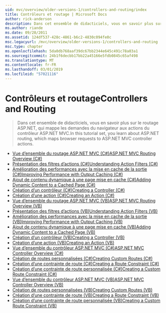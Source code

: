 ```yaml
---
uid: mvc/overview/older-versions-1/controllers-and-routing/index
title: Contrôleurs et routage | Microsoft Docs
author: rick-anderson
description: Dans cet ensemble de didacticiels, vous en savoir plus sur le routage ASP.NET, qui mappe les demandes du navigateur aux actions du contrôleur ASP.NET MVC.
ms.author: riande
ms.date: 09/28/2011
ms.assetid: 124df537-428c-4861-b6c2-4830c094fe0c
msc.legacyurl: /mvc/overview/older-versions-1/controllers-and-routing
msc.type: chapter
ms.openlocfilehash: 5da0db768aaf39dc67bb2344e645c491c78a03a1
ms.sourcegitcommit: 24b1f6decbb17bb22a45166e5fdb0845c65af498
ms.translationtype: MT
ms.contentlocale: fr-FR
ms.lasthandoff: 03/01/2019
ms.locfileid: "57021116"
---
```

<a name="controllers-and-routing"></a><span data-ttu-id="6c189-103">Contrôleurs et routage</span><span class="sxs-lookup"><span data-stu-id="6c189-103">Controllers and Routing</span></span>
====================
> <span data-ttu-id="6c189-104">Dans cet ensemble de didacticiels, vous en savoir plus sur le routage ASP.NET, qui mappe les demandes du navigateur aux actions du contrôleur ASP.NET MVC.</span><span class="sxs-lookup"><span data-stu-id="6c189-104">In this tutorial set, you learn about ASP.NET routing, which maps browser requests to ASP.NET MVC controller actions.</span></span>


- [<span data-ttu-id="6c189-105">Vue d’ensemble du routage ASP.NET MVC (C#)</span><span class="sxs-lookup"><span data-stu-id="6c189-105">ASP.NET MVC Routing Overview (C#)</span></span>](asp-net-mvc-routing-overview-cs.md)
- [<span data-ttu-id="6c189-106">Présentation des filtres d’actions (C#)</span><span class="sxs-lookup"><span data-stu-id="6c189-106">Understanding Action Filters (C#)</span></span>](understanding-action-filters-cs.md)
- [<span data-ttu-id="6c189-107">Amélioration des performances avec la mise en cache de la sortie (C#)</span><span class="sxs-lookup"><span data-stu-id="6c189-107">Improving Performance with Output Caching (C#)</span></span>](improving-performance-with-output-caching-cs.md)
- [<span data-ttu-id="6c189-108">Ajout de contenu dynamique à une page mise en cache (C#)</span><span class="sxs-lookup"><span data-stu-id="6c189-108">Adding Dynamic Content to a Cached Page (C#)</span></span>](adding-dynamic-content-to-a-cached-page-cs.md)
- [<span data-ttu-id="6c189-109">Création d’un contrôleur (C#)</span><span class="sxs-lookup"><span data-stu-id="6c189-109">Creating a Controller (C#)</span></span>](creating-a-controller-cs.md)
- [<span data-ttu-id="6c189-110">Création d’une action (C#)</span><span class="sxs-lookup"><span data-stu-id="6c189-110">Creating an Action (C#)</span></span>](creating-an-action-cs.md)
- [<span data-ttu-id="6c189-111">Vue d’ensemble du routage ASP.NET MVC (VB)</span><span class="sxs-lookup"><span data-stu-id="6c189-111">ASP.NET MVC Routing Overview (VB)</span></span>](asp-net-mvc-routing-overview-vb.md)
- [<span data-ttu-id="6c189-112">Présentation des filtres d’actions (VB)</span><span class="sxs-lookup"><span data-stu-id="6c189-112">Understanding Action Filters (VB)</span></span>](understanding-action-filters-vb.md)
- [<span data-ttu-id="6c189-113">Amélioration des performances avec la mise en cache de la sortie (VB)</span><span class="sxs-lookup"><span data-stu-id="6c189-113">Improving Performance with Output Caching (VB)</span></span>](improving-performance-with-output-caching-vb.md)
- [<span data-ttu-id="6c189-114">Ajout de contenu dynamique à une page mise en cache (VB)</span><span class="sxs-lookup"><span data-stu-id="6c189-114">Adding Dynamic Content to a Cached Page (VB)</span></span>](adding-dynamic-content-to-a-cached-page-vb.md)
- [<span data-ttu-id="6c189-115">Création d’un contrôleur (VB)</span><span class="sxs-lookup"><span data-stu-id="6c189-115">Creating a Controller (VB)</span></span>](creating-a-controller-vb.md)
- [<span data-ttu-id="6c189-116">Création d’une action (VB)</span><span class="sxs-lookup"><span data-stu-id="6c189-116">Creating an Action (VB)</span></span>](creating-an-action-vb.md)
- [<span data-ttu-id="6c189-117">Vue d’ensemble du contrôleur ASP.NET MVC (C#)</span><span class="sxs-lookup"><span data-stu-id="6c189-117">ASP.NET MVC Controller Overview (C#)</span></span>](aspnet-mvc-controllers-overview-cs.md)
- [<span data-ttu-id="6c189-118">Création de routes personnalisées (C#)</span><span class="sxs-lookup"><span data-stu-id="6c189-118">Creating Custom Routes (C#)</span></span>](creating-custom-routes-cs.md)
- [<span data-ttu-id="6c189-119">Création d’une contrainte de route (C#)</span><span class="sxs-lookup"><span data-stu-id="6c189-119">Creating a Route Constraint (C#)</span></span>](creating-a-route-constraint-cs.md)
- [<span data-ttu-id="6c189-120">Création d’une contrainte de route personnalisée (C#)</span><span class="sxs-lookup"><span data-stu-id="6c189-120">Creating a Custom Route Constraint (C#)</span></span>](creating-a-custom-route-constraint-cs.md)
- [<span data-ttu-id="6c189-121">Vue d’ensemble du contrôleur ASP.NET MVC (VB)</span><span class="sxs-lookup"><span data-stu-id="6c189-121">ASP.NET MVC Controller Overview (VB)</span></span>](asp-net-mvc-controller-overview-vb.md)
- [<span data-ttu-id="6c189-122">Création de routes personnalisées (VB)</span><span class="sxs-lookup"><span data-stu-id="6c189-122">Creating Custom Routes (VB)</span></span>](creating-custom-routes-vb.md)
- [<span data-ttu-id="6c189-123">Création d’une contrainte de route (VB)</span><span class="sxs-lookup"><span data-stu-id="6c189-123">Creating a Route Constraint (VB)</span></span>](creating-a-route-constraint-vb.md)
- [<span data-ttu-id="6c189-124">Création d’une contrainte de route personnalisée (VB)</span><span class="sxs-lookup"><span data-stu-id="6c189-124">Creating a Custom Route Constraint (VB)</span></span>](creating-a-custom-route-constraint-vb.md)

